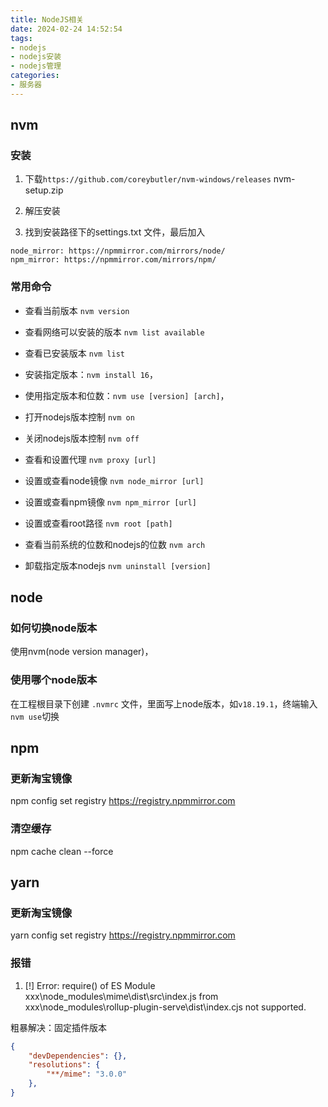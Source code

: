 ```yaml
---
title: NodeJS相关
date: 2024-02-24 14:52:54
tags:
- nodejs
- nodejs安装
- nodejs管理
categories:
- 服务器
---
```


## nvm

### 安装

1. 下载`https://github.com/coreybutler/nvm-windows/releases` nvm-setup.zip

2. 解压安装

3. 找到安装路径下的settings.txt 文件，最后加入

```
node_mirror: https://npmmirror.com/mirrors/node/
npm_mirror: https://npmmirror.com/mirrors/npm/
```

### 常用命令

- 查看当前版本 `nvm version`

- 查看网络可以安装的版本 `nvm list available`

- 查看已安装版本 `nvm list`

- 安装指定版本：`nvm install 16`，

- 使用指定版本和位数：`nvm use [version] [arch]`，

- 打开nodejs版本控制 `nvm on`

- 关闭nodejs版本控制 `nvm off`

- 查看和设置代理 `nvm proxy [url]`

- 设置或查看node镜像 `nvm node_mirror [url]`

- 设置或查看npm镜像 `nvm npm_mirror [url]`

- 设置或查看root路径 `nvm root [path]`

- 查看当前系统的位数和nodejs的位数 `nvm arch`

- 卸载指定版本nodejs `nvm uninstall [version]`



## node

### 如何切换node版本

使用nvm(node version manager)，

### 使用哪个node版本

在工程根目录下创建 `.nvmrc` 文件，里面写上node版本，如`v18.19.1`，终端输入`nvm use`切换



## npm 

### 更新淘宝镜像

npm config set registry https://registry.npmmirror.com

### 清空缓存

npm cache clean --force


## yarn 

### 更新淘宝镜像

yarn config set registry https://registry.npmmirror.com

### 报错

1. [!] Error: require() of ES Module xxx\node_modules\mime\dist\src\index.js from xxx\node_modules\rollup-plugin-serve\dist\index.cjs not supported.

粗暴解决：固定插件版本

```json
{
    "devDependencies": {},
    "resolutions": {
        "**/mime": "3.0.0"
    },
}
```
